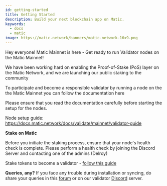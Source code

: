 ```yaml
---
id: getting-started
title: Getting Started
description: Build your next blockchain app on Matic.
keywords:
  - docs
  - matic
image: https://matic.network/banners/matic-network-16x9.png 
---
```

Hey everyone! Matic Mainnet is here - Get ready to run Validator nodes on the Matic Mainnet!

We have been working hard on enabling the Proof-of-Stake (PoS) layer on the Matic Network, and we are launching our public  staking to the community

To participate and become a responsible validator by running a node on the the Matic Mainnet you can follow the documentation here

Please ensure that you read the documentation carefully before starting the setup for the nodes.

Node setup guide: https://docs.matic.network/docs/validate/mainnet/validator-guide

**Stake on Matic**

Before you initiate the staking process, ensure that your node's health check is complete. Please perform a health check by joining the Discord Server and contacting one of the admins (Delroy)

Stake tokens to become a validator - [follow this guide](https://docs.matic.network/docs/validate/mainnet/stake-on-matic)


**Queries, any?**
If you face any trouble during installation or syncing, do share your queries in this [forum](https://forum.matic.network) or on our validator [Discord](https://discord.gg/XvpHAxZ) server.  
